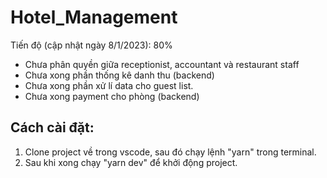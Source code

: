# Hotel_Management
Tiến độ (cập nhật ngày 8/1/2023): 80%
- Chưa phân quyền giữa receptionist, accountant và restaurant staff
- Chưa xong phần thống kê danh thu (backend)
- Chưa xong phần xử lí data cho guest list.
- Chưa xong payment cho phòng (backend)

## Cách cài đặt:
1. Clone project về trong vscode, sau đó chạy lệnh "yarn" trong terminal.
2. Sau khi xong chạy "yarn dev" để khởi động project.
